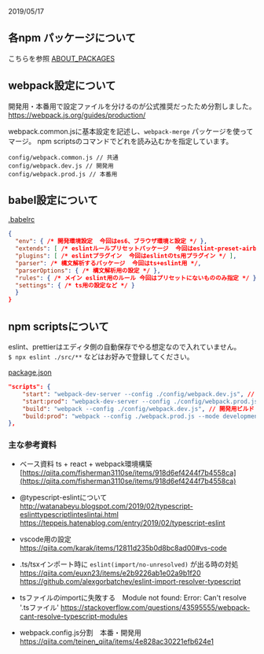 2019/05/17

## 各npm パッケージについて

こちらを参照
[ABOUT_PACKAGES](/ABOUT_PACKAGES.md)  

## webpack設定について

開発用・本番用で設定ファイルを分けるのが公式推奨だったため分割しました。  
https://webpack.js.org/guides/production/  

webpack.common.jsに基本設定を記述し、`webpack-merge` パッケージを使ってマージ。
npm scriptsのコマンドでどれを読み込むかを指定しています。

```
config/webpack.common.js // 共通
config/webpack.dev.js // 開発用
config/webpack.prod.js // 本番用
```

## babel設定について

[.babelrc](/.babelrc)  

``` json
{
  "env": { /* 開発環境設定  今回はes6、ブラウザ環境と設定 */ },
  "extends": [ /* eslintルールプリセットパッケージ  今回はeslint-preset-airbnb */ ],
  "plugins": [ /* eslintプラグイン  今回はeslintのts用プラグイン */ ],
  "parser": /* 構文解析するパッケージ  今回はts+eslint用 */,
  "parserOptions": { /* 構文解析用の設定 */ },
  "rules": { /* メイン eslint用のルール 今回はプリセットにないもののみ指定 */ },
  "settings": { /* ts用の設定など */ }
  }
}
```

## npm scriptsについて

eslint、prettierはエディタ側の自動保存でやる想定なので入れていません。  
`$ npx eslint ./src/**` などはお好みで登録してください。  
  
[package.json](/package.json)  
  
``` json
"scripts": {
	"start": "webpack-dev-server --config ./config/webpack.dev.js", // ./config/webpack.dev.js でローカルサーバ起動
	"start:prod": "webpack-dev-server --config ./config/webpack.prod.js", // ~prod.js でローカルサーバ起動
	"build": "webpack --config ./config/webpack.dev.js", // 開発用ビルド
	"build:prod": "webpack --config ./webpack.prod.js --mode development" // 本番用ビルド
},
```

### 主な参考資料

* ベース資料 ts + react + webpack環境構築
[https://qiita.com/fisherman3110se/items/918d6ef4244f7b4558ca](https://qiita.com/fisherman3110se/items/918d6ef4244f7b4558ca)  

* @typescript-eslintについて
http://watanabeyu.blogspot.com/2019/02/typescript-eslinttypescriptlinteslintai.html  
https://teppeis.hatenablog.com/entry/2019/02/typescript-eslint  

* vscode用の設定  
https://qiita.com/karak/items/12811d235b0d8bc8ad00#vs-code

* .ts/tsxインポート時に `eslint(import/no-unresolved)` が出る時の対処
https://qiita.com/euxn23/items/e2b9226ab1e02a9b1f20  
https://github.com/alexgorbatchev/eslint-import-resolver-typescript

* tsファイルのimportに失敗する　Module not found: Error: Can't resolve '.tsファイル'
https://stackoverflow.com/questions/43595555/webpack-cant-resolve-typescript-modules

* webpack.config.js分割　本番・開発用
https://qiita.com/teinen_qiita/items/4e828ac30221efb624e1